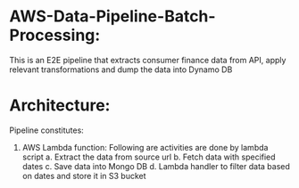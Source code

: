 # AWS-Data-Pipeline-Batch-Processing: 
This is an E2E pipeline that extracts consumer finance data from API, apply relevant transformations and dump the data into Dynamo DB

# Architecture: 
Pipeline constitutes:

1. AWS Lambda function: Following are activities are done by lambda script
a. Extract the data from source url
b. Fetch data with specified dates
c. Save data into Mongo DB
d. Lambda handler to filter data based on dates and store it in S3 bucket
